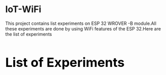 # IoT-WiFi
This project contains list experiments on ESP 32 WROVER -B module.All these experiments are done by using WiFi features of the ESP 32.Here are the list of experiments
<h4 style="color:black;font-size:40px;"> <b>List of Experiments</b>  </h4>
